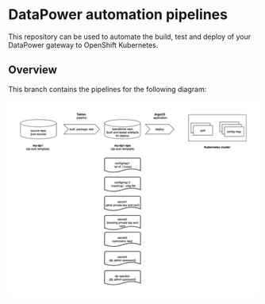# DataPower automation pipelines

This repository can be used to automate the build, test and deploy of your
DataPower gateway to OpenShift Kubernetes.

## Overview

This branch contains the pipelines for the following diagram:

![diagram1](./docs/images/diagram1.drawio.png)

